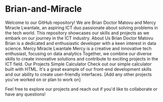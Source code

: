 # Brian-and-Miracle
Welcome to our GitHub repository! We are Brian Doctor Matovu and Mercy Miracle Lwantale, an aspiring ICT duo passionate about solving problems in the tech world. This repository showcases our skills and projects as we embark on our journey in the ICT industry.
About Us
Brian Doctor Matovu
Brian is a dedicated and enthusiastic developer with a keen interest in data science.
Mercy Miracle Lwantale
Mercy is a creative and innovative tech enthusiast, focusing on data analytics 
Together, we combine our diverse skills to create innovative solutions and contribute to exciting projects in the ICT field.
Our Projects
Simple Calculator
Check out our simple calculator built with HTML. It's a great example of our front-end development skills and our ability to create user-friendly interfaces.
[Add any other projects you've worked on or plan to work on]




Feel free to explore our projects and reach out if you'd like to collaborate or have any questions!
